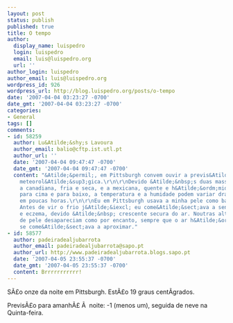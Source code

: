 ```yaml
---
layout: post
status: publish
published: true
title: O tempo
author:
  display_name: luispedro
  login: luispedro
  email: luis@luispedro.org
  url: ''
author_login: luispedro
author_email: luis@luispedro.org
wordpress_id: 926
wordpress_url: http://blog.luispedro.org/posts/o-tempo
date: '2007-04-04 03:23:27 -0700'
date_gmt: '2007-04-04 03:23:27 -0700'
categories:
- General
tags: []
comments:
- id: 58259
  author: Lu&Atilde;&shy;s Lavoura
  author_email: balio@cftp.ist.utl.pt
  author_url: ''
  date: '2007-04-04 09:47:47 -0700'
  date_gmt: '2007-04-04 09:47:47 -0700'
  content: "&Atilde;&permil;, em Pittsburgh convem ouvir a previs&Atilde;&pound;o
    meteorol&Atilde;&sup3;gica.\r\n\r\nDevido &Atilde;&nbsp;s duas massas de ar -
    a canadiana, fria e seca, e a mexicana, quente e h&Atilde;&ordm;mida - que andam
    para cima e para baixo, a temperatura e a humidade podem variar drasticamente
    em poucas horas.\r\n\r\nEu em Pittsburgh usava a minha pele como bar&Atilde;&sup3;metro.
    Antes de vir o frio j&Atilde;&iexcl; eu come&Atilde;&sect;ava a sentir comich&Atilde;&pound;o
    e eczema, devido &Atilde;&nbsp; crescente secura do ar. Noutras alturas, os problemas
    de pele desapareciam como por encanto, sempre que o ar h&Atilde;&ordm;mido e quente
    se come&Atilde;&sect;ava a aproximar."
- id: 58577
  author: padeiradealjubarrota
  author_email: padeiradealjubarrota@sapo.pt
  author_url: http://www.padeiradealjubarrota.blogs.sapo.pt
  date: '2007-04-05 23:55:37 -0700'
  date_gmt: '2007-04-05 23:55:37 -0700'
  content: Brrrrrrrrrrr!
---
```

<p>S&Atilde;&pound;o onze da noite em Pittsburgh. Est&Atilde;&pound;o 19 graus cent&Atilde;&shy;grados.</p>
<p>Previs&Atilde;&pound;o para amanh&Atilde;&pound; &Atilde;&nbsp; noite: -1 (menos um), seguida de neve na Quinta-feira.</p>
